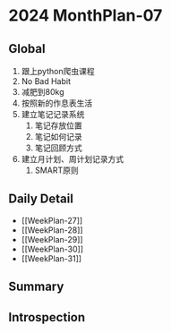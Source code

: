 # 2024 MonthPlan-07

## Global

1. 跟上python爬虫课程
2. No Bad Habit
3. 减肥到80kg
4. 按照新的作息表生活
5. 建立笔记记录系统
   1. 笔记存放位置
   2. 笔记如何记录
   3. 笔记回顾方式
6. 建立月计划、周计划记录方式
   1. SMART原则

## Daily Detail

- [[WeekPlan-27]]
- [[WeekPlan-28]]
- [[WeekPlan-29]]
- [[WeekPlan-30]]
- [[WeekPlan-31]]

## Summary

## Introspection
